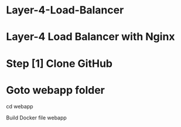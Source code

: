 # Layer-4-Load-Balancer
# Layer-4 Load Balancer with Nginx

# Step [1] Clone GitHub

# Goto webapp folder

  cd webapp

Build Docker file webapp
